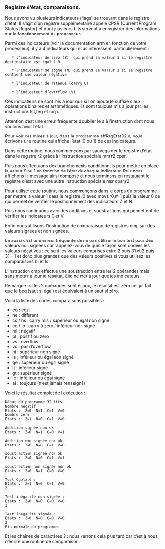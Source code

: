 ### Registre d’état, comparaisons.

Nous avons vu plusieurs indicateurs (flags) se trouvant dans le registre d’état. Il s’agit d’un registre supplémentaire appelé CPSR (Current Program Status Register) et dont plusieurs bits servent à enregistrer des informations sur le fonctionnement du processeur.

Parmi ces indicateurs (voir la documentation arm en fonction de votre processeur), il y a 4 indicateurs qui nous intéressent  particulièrement :

       * l’indicateur de zéro (Z)  qui prend la valeur 1 si le registre destinataire est égal à 0
       
       * l’indicateur de signe (N) qui prend la valeur 1 si le registre contient une valeur négative
       
       * l’indicateur de retenue (carry C)
       
       * l’indicateur d’overflow (V)

Ces indicateurs ne sont mis à jour que si l’on ajoute le suffixe s aux opérations binaires et arithmétiques. Ils sont toujours mis à jour par les instructions tst,teq et cmp.

Attention c’est une erreur fréquente d’oublier le s  à l’instruction dont nous voulons avoir l’état.

Pour voir ces mises à jour, dans le programme affRegEtat32.s, nous écrivons une routine qui affiche  l’état (0 ou 1) de ces indicateurs.

Dans cette routine, nous commençons par sauvegarder le registre d’état dans le registre r2 grâce à l’instruction spéciale mrs r2,cpsr.

Puis nous effectuons des branchements conditionnels pour mettre en place la valeur 0 ou 1 en fonction de l’état de chaque indicateur. Puis nous affichons le message ainsi composé et nous terminons en restaurant le registre d’état avec une autre instruction spéciale msr cpsr,r2

Pour utiliser cette routine, nous commençons dans le corps du programme par mettre la valeur 1 dans le registre r0 avec movs r0,#-1 puis la valeur 0 ce qui permet de vérifier le positionnement des indicateurs Z et N.

Puis nous continuons avec des additions et soustractions qui permettent de vérifier les indicateurs C et V.

Enfin nous utilisons l’instruction de comparaison de registres cmp sur des valeurs signées et non signées.

La aussi c’est une erreur fréquente de ne pas utiliser le bon test pour des valeurs non signées car rappelez-vous de quelle façon sont codées les valeurs négatives : ce sont les valeurs comprises entre 2 puis 31 et 2 puis 31 – 1 et donc plus grandes que des valeurs positives si vous utilisez les comparaisons hi et ls.

L’instruction cmp effectue une soustraction entre les 2 opérandes mais sans mettre à jour le résultat. Elle ne met à jour que les indicateurs.

Remarque : si les 2 opérandes sont égaux, le résultat est zéro ce qui fait que le beq (saut si égal) est équivalent  à un saut si zéro.

Voici la liste des codes comparaisons possibles :
* eq :  égal
* ne : différent
* cs / hs : carry mis / supérieur ou égal non signé
* cc / lo : carry à zéro / inférieur non signé
* mi : négatif
* pl : positif ou zéro
* vs :  overflow
* vc : pas d’overflow
* hi :  supérieur non signé
* ls ; inférieur ou égal non signé
* ge : supérieur ou égal signé
* lt : inférieur signé
* gt : supérieur signé
* le : inférieur ou égal signé
* al : toujours (n’est jamais renseigné)

Voici le résultat complet de l’exécution :
```
Début du programme 32 bits.
Nombre négatif
Etats :  Z=0  N=1  C=1  V=0
Nombre zero
Etats :  Z=1  N=0  C=1  V=0

Addition signée non ok
Etats :  Z=0  N=1  C=0  V=1

Addition non signée non ok
Etats :  Z=0  N=0  C=1  V=0

soustraction signée non ok
Etats :  Z=0  N=0  C=1  V=1

soustraction non signée non ok
Etats :  Z=0  N=1  C=0  V=0

Test égalité :
Etats :  Z=1  N=0  C=1  V=0
2

Test inégalité non signée :
Etats :  Z=0  N=0  C=0  V=0
1

Test inégalité signée :
Etats :  Z=0  N=0  C=0  V=0
2
Fin normale du programme.
```

Et les chaînes de caractères ? : nous verrons cela plus tard car c’est à nous d’écrire une routine de comparaison.
